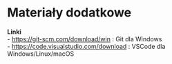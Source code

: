 # Materiały dodatkowe  

**Linki**  
    - https://git-scm.com/download/win : Git dla Windows  
    - https://code.visualstudio.com/download : VSCode dla Windows/Linux/macOS